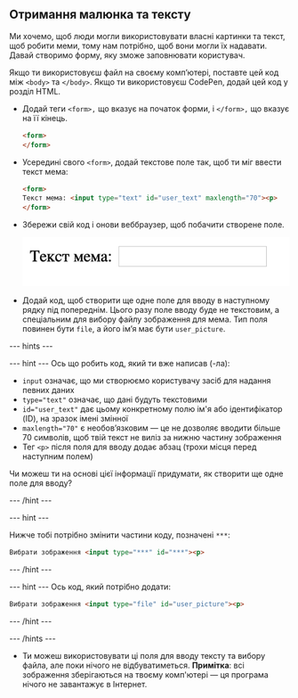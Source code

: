 ## Отримання малюнка та тексту

Ми хочемо, щоб люди могли використовувати власні картинки та текст, щоб робити меми, тому нам потрібно, щоб вони могли їх надавати. Давай створимо форму, яку зможе заповнювати користувач.

Якщо ти використовуєш файл на своєму комп’ютері, поставте цей код між `<body>` та `</body>`. Якщо ти використовуєш CodePen, додай цей код у розділ HTML.

- Додай теги `<form>,` що вказує на початок форми, і `</form>,` що вказує на її кінець.

    ```html
    <form>
    </form>
    ```

- Усередині свого `<form>`, додай текстове поле так, щоб ти міг ввести текст мема:

  ```html
  <form>
  Текст мема: <input type="text" id="user_text" maxlength="70"><p>
  </form>
  ```

- Збережи свій код і онови веббраузер, щоб побачити створене поле.

    ![Перше поле](images/first-box.png)

- Додай код, щоб створити ще одне поле для вводу в наступному рядку під попереднім. Цього разу поле вводу буде не текстовим, а спеціальним для вибору файлу зображення для мема. Тип поля повинен бути `file`, а його ім’я має бути `user_picture`.

--- hints ---

--- hint --- Ось що робить код, який ти вже написав (-ла):

  * `input` означає, що ми створюємо користувачу засіб для надання певних даних
  * `type="text"` означає, що дані будуть текстовими
  * `id="user_text"` дає цьому конкретному полю ім'я або ідентифікатор (ID), на зразок імені змінної
  * `maxlength="70"` є необов’язковим — це не дозволяє вводити більше 70 символів, щоб твій текст не виліз за нижню частину зображення
  * Тег `<p>` після поля для вводу додає абзац (трохи місця перед наступним полем)

Чи можеш ти на основі цієї інформації придумати, як створити ще одне поле для вводу?

--- /hint ---

--- hint ---

Нижче тобі потрібно змінити частини коду, позначені `***`:

```html
Вибрати зображення <input type="***" id="***"><p>
```

--- /hint ---

--- hint --- Ось код, який потрібно додати:

```html
Вибрати зображення <input type="file" id="user_picture"><p>
```
--- /hint ---

--- /hints ---

- Ти можеш використовувати ці поля для вводу тексту та вибору файла, але поки нічого не відбуватиметься. **Примітка**: всі зображення зберігаються на твоєму комп'ютері — ця програма нічого не завантажує в Інтернет.
